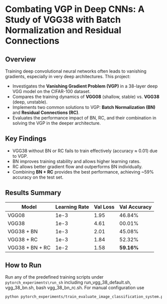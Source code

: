 # Combating VGP in Deep CNNs: A Study of VGG38 with Batch Normalization and Residual Connections

## Overview

Training deep convolutional neural networks often leads to vanishing gradients, especially in very deep architectures. This project:
- Investigates the **Vanishing Gradient Problem (VGP)** in a 38-layer deep VGG model on the CIFAR-100 dataset.
- Compares the training dynamics of **VGG08** (shallow, stable) vs. **VGG38** (deep, unstable).
- Implements two common solutions to VGP: **Batch Normalization (BN)** and **Residual Connections (RC)**.
- Evaluates the performance impact of BN, RC, and their combination in solving the VGP in the deeper architecture.

## Key Findings

- VGG38 without BN or RC fails to train effectively (accuracy ≈ 0.01) due to VGP.
- BN improves training stability and allows higher learning rates.
- RC allows better gradient flow and outperforms BN individually.
- Combining **BN + RC** provides the best performance, achieving ~59% accuracy on the test set.

## Results Summary

| Model             | Learning Rate | Val Loss | Val Accuracy |
|------------------|---------------|----------|--------------|
| VGG08            | 1e-3          | 1.95     | 46.84%       |
| VGG38            | 1e-3          | 4.61     | 00.01%       |
| VGG38 + BN       | 1e-3          | 2.01     | 45.08%       |
| VGG38 + RC       | 1e-3          | 1.84     | 52.32%       |
| VGG38 + BN + RC  | 1e-2          | 1.58     | **59.16%**    |


## How to Run
Run any of the predefined training scripts under `pytorch_experiments\run_sh` including run_vgg_38_default.sh, vgg_38_bn.sh, bash vgg_38_bn_rc.sh. For manual configuration use

```bash
python pytorch_experiments/train_evaluate_image_classification_system.py --experiment_name YOUR_EXP_NAME --args**
```

